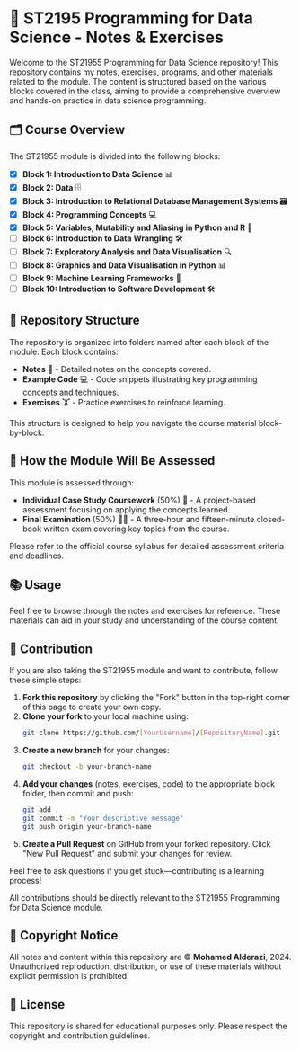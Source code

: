 # 📘 ST2195 Programming for Data Science - Notes & Exercises

Welcome to the ST21955 Programming for Data Science repository! This repository contains my notes, exercises, programs, and other materials related to the module. The content is structured based on the various blocks covered in the class, aiming to provide a comprehensive overview and hands-on practice in data science programming.

## 🗂 Course Overview

The ST21955 module is divided into the following blocks:

- [x] **Block 1: Introduction to Data Science** 📊
- [x] **Block 2: Data** 🗄️
- [x] **Block 3: Introduction to Relational Database Management Systems** 🗃️
- [x] **Block 4: Programming Concepts** 💻
- [x] **Block 5: Variables, Mutability and Aliasing in Python and R** 🔧
- [ ] **Block 6: Introduction to Data Wrangling** 🛠️
- [ ] **Block 7: Exploratory Analysis and Data Visualisation** 🔍
- [ ] **Block 8: Graphics and Data Visualisation in Python** 📊
- [ ] **Block 9: Machine Learning Frameworks** 🤖
- [ ] **Block 10: Introduction to Software Development** 🛠️

## 📂 Repository Structure

The repository is organized into folders named after each block of the module. Each block contains:
- **Notes** 📝 - Detailed notes on the concepts covered.
- **Example Code** 💻 - Code snippets illustrating key programming concepts and techniques.
- **Exercises** 🏋️ - Practice exercises to reinforce learning.

This structure is designed to help you navigate the course material block-by-block.

## 📝 How the Module Will Be Assessed

This module is assessed through:
- **Individual Case Study Coursework** (50%) 📝 - A project-based assessment focusing on applying the concepts learned.
- **Final Examination** (50%) 🧑‍🎓 - A three-hour and fifteen-minute closed-book written exam covering key topics from the course.

Please refer to the official course syllabus for detailed assessment criteria and deadlines.

## 📚 Usage

Feel free to browse through the notes and exercises for reference. These materials can aid in your study and understanding of the course content.

## 🤝 Contribution

If you are also taking the ST21955 module and want to contribute, follow these simple steps:

1. **Fork this repository** by clicking the "Fork" button in the top-right corner of this page to create your own copy.
2. **Clone your fork** to your local machine using:
    ```bash
    git clone https://github.com/[YourUsername]/[RepositoryName].git
    ```
3. **Create a new branch** for your changes:
    ```bash
    git checkout -b your-branch-name
    ```
4. **Add your changes** (notes, exercises, code) to the appropriate block folder, then commit and push:
    ```bash
    git add .
    git commit -m "Your descriptive message"
    git push origin your-branch-name
    ```
5. **Create a Pull Request** on GitHub from your forked repository. Click "New Pull Request" and submit your changes for review.

Feel free to ask questions if you get stuck—contributing is a learning process!

All contributions should be directly relevant to the ST21955 Programming for Data Science module.

## 📜 Copyright Notice

All notes and content within this repository are © **Mohamed Alderazi**, 2024. Unauthorized reproduction, distribution, or use of these materials without explicit permission is prohibited.

## 📄 License

This repository is shared for educational purposes only. Please respect the copyright and contribution guidelines.
